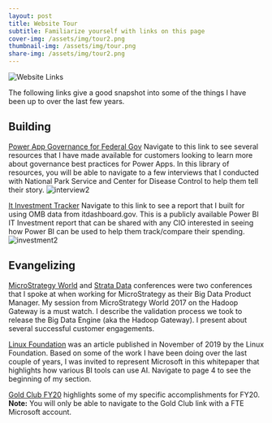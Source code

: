 ```yaml
---
layout: post
title: Website Tour
subtitle: Familiarize yourself with links on this page
cover-img: /assets/img/tour2.png
thumbnail-img: /assets/img/tour.png
share-img: /assets/img/tour2.png
---
```


![Website Links](https://daharsh4.github.io/assets/img/bannerpic.png)

The following links give a good snapshot into some of the things I have been up to over the last few years. 

## Building
   [Power App Governance for Federal Gov](https://aka.ms/powergov)
   Navigate to this link to see several resources that I have made available for customers looking to learn more about governance best practices for Power Apps. In this library of resources, you will be able to navigate to a few interviews that I conducted with National Park Service and Center for Disease Control to help them tell their story. 
   ![interview2](https://daharsh4.github.io/assets/img/interview.png)

  [It Investment Tracker](https://aka.ms/itinvestment)
  Navigate to this link to see a report that I built for using OMB data from itdashboard.gov. This is a publicly available Power BI IT Investment report that can be shared with any CIO interested in seeing how Power BI can be used to help them track/compare their spending.
  ![investment2](https://daharsh4.github.io/assets/img/investment.png)
    
## Evangelizing
 [MicroStrategy World](https://aka.ms/dharshmstrworld) and [Strata Data](https://aka.ms/dharshstrata) conferences were two conferences that I spoke at when working for MicroStrategy as their Big Data Product Manager. My session from MicroStrategy World 2017 on the Hadoop Gateway is a must watch. I describe the validation process we took to release the Big Data Engine (aka the Hadoop Gateway). I present about several successful customer engagements. 
    
 [Linux Foundation](https://aka.ms/dharshlinux) was an article published in November of 2019 by the Linux Foundation. Based on some of the work I have been doing over the last couple of years, I was invited to represent Microsoft in this whitepaper that highlights how various BI tools can use AI. Navigate to page 4 to see the beginning of my section.
     
 [Gold Club FY20](https://aka.ms/dharshgold) highlights some of my specific accomplishments for FY20. 
**Note:** You will only be able to navigate to the Gold Club link with a FTE Microsoft account. 
